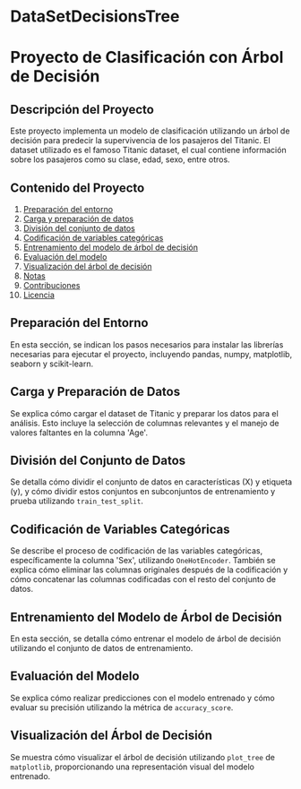 # DataSetDecisionsTree

# Proyecto de Clasificación con Árbol de Decisión

## Descripción del Proyecto

Este proyecto implementa un modelo de clasificación utilizando un árbol de decisión para predecir la supervivencia de los pasajeros del Titanic. El dataset utilizado es el famoso Titanic dataset, el cual contiene información sobre los pasajeros como su clase, edad, sexo, entre otros.

## Contenido del Proyecto

1. [Preparación del entorno](#preparación-del-entorno)
2. [Carga y preparación de datos](#carga-y-preparación-de-datos)
3. [División del conjunto de datos](#división-del-conjunto-de-datos)
4. [Codificación de variables categóricas](#codificación-de-variables-categóricas)
5. [Entrenamiento del modelo de árbol de decisión](#entrenamiento-del-modelo-de-árbol-de-decisión)
6. [Evaluación del modelo](#evaluación-del-modelo)
7. [Visualización del árbol de decisión](#visualización-del-árbol-de-decisión)
8. [Notas](#notas)
9. [Contribuciones](#contribuciones)
10. [Licencia](#licencia)

## Preparación del Entorno

En esta sección, se indican los pasos necesarios para instalar las librerías necesarias para ejecutar el proyecto, incluyendo pandas, numpy, matplotlib, seaborn y scikit-learn.

## Carga y Preparación de Datos

Se explica cómo cargar el dataset de Titanic y preparar los datos para el análisis. Esto incluye la selección de columnas relevantes y el manejo de valores faltantes en la columna 'Age'.

## División del Conjunto de Datos

Se detalla cómo dividir el conjunto de datos en características (X) y etiqueta (y), y cómo dividir estos conjuntos en subconjuntos de entrenamiento y prueba utilizando `train_test_split`.

## Codificación de Variables Categóricas

Se describe el proceso de codificación de las variables categóricas, específicamente la columna 'Sex', utilizando `OneHotEncoder`. También se explica cómo eliminar las columnas originales después de la codificación y cómo concatenar las columnas codificadas con el resto del conjunto de datos.

## Entrenamiento del Modelo de Árbol de Decisión

En esta sección, se detalla cómo entrenar el modelo de árbol de decisión utilizando el conjunto de datos de entrenamiento.

## Evaluación del Modelo

Se explica cómo realizar predicciones con el modelo entrenado y cómo evaluar su precisión utilizando la métrica de `accuracy_score`.

## Visualización del Árbol de Decisión

Se muestra cómo visualizar el árbol de decisión utilizando `plot_tree` de `matplotlib`, proporcionando una representación visual del modelo entrenado.








